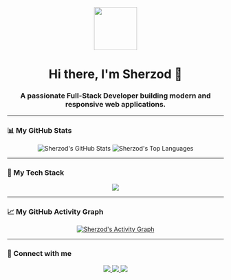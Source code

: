 <div id="header" align="center">
  <img src="https://media.giphy.com/media/M9gbBd9nbDrOTu1Mqx/giphy.gif" width="100"/>
  <h1 align="center">Hi there, I'm Sherzod 👋</h1>
  <h3 align="center">A passionate Full-Stack Developer building modern and responsive web applications.</h3>
</div>

---

### 📊 My GitHub Stats

<p align="center">
  <img src="https://github-readme-stats.vercel.app/api?username=rajabovsherzod&show_icons=true&theme=tokyonight&include_all_commits=true&count_private=true" alt="Sherzod's GitHub Stats" />
  <img src="https://github-readme-stats.vercel.app/api/top-langs/?username=rajabovsherzod&layout=compact&theme=tokyonight" alt="Sherzod's Top Languages" />
</p>

---

### 🚀 My Tech Stack

<p align="center">
  <a href="https://skillicons.dev">
    <img src="https://skillicons.dev/icons?i=js,ts,react,nextjs,nestjs,redux,html,css,tailwind,nodejs,express,socketio,mongodb,postgresql,jest,git,docker,figma,postman,webpack,vite,reactnative,expo&perline=11&theme=dark" />
  </a>
</p>

---

### 📈 My GitHub Activity Graph

<p align="center">
  <a href="https://github.com/ashutosh00710/github-readme-activity-graph">
    <img alt="Sherzod's Activity Graph" src="https://github-readme-activity-graph.vercel.app/graph?username=rajabovsherzod&theme=react&hide_border=true&area=true" />
  </a>
</p>

---

### 🔗 Connect with me

<p align="center">
  <a href="mailto:sherzodradjabov0625@gmail.com">
    <img src="https://img.shields.io/badge/Gmail-D14836?style=for-the-badge&logo=gmail&logoColor=white" />
  </a>
  <a href="https://t.me/Sherzod_Rajabov">
    <img src="https://img.shields.io/badge/Telegram-2CA5E0?style=for-the-badge&logo=telegram&logoColor=white" />
  </a>
  <a href="https://www.linkedin.com/in/sherzod-rajabov-3816a127b/">
    <img src="https://img.shields.io/badge/LinkedIn-0A66C2?style=for-the-badge&logo=linkedin&logoColor=white" />
  </a>
</p>
